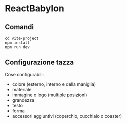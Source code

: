 # ReactBabylon

## Comandi

```
cd vite-project
npm install
npm run dev
```

## Configurazione tazza

Cose configurabili:

- colore (esterno, interno e della maniglia)
- materiale
- immagine o logo (multiple posizioni)
- grandezza
- testo
- forma
- accessori aggiuntivi (coperchio, cucchiaio o coaster)
